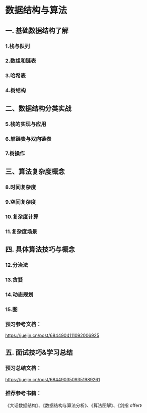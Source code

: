 # 数据结构与算法

## ⼀. 基础数据结构了解

### 1.栈与队列

### 2.数组和链表

### 3.哈希表

### 4.树结构

## ⼆、数据结构分类实战

### 5.栈的实现与应⽤

### 6.单链表与双向链表

### 7.树操作

## 三、算法复杂度概念

### 8.时间复杂度

### 9.空间复杂度

### 10.复杂度计算

### 11.复杂度场景

## 四. 具体算法技巧与概念

### 12.分治法

### 13.贪婪

### 14.动态规划

### 15.图

### 预习参考⽂档：

https://juejin.cn/post/6844904111092006925

## 五. ⾯试技巧&学习总结

### 预习总结⽂档：

https://juejin.cn/post/6844903509351989261

### 推荐参考书籍：

《⼤话数据结构》、《数据结构与算法分析》、《算法图解》、《剑指
offer》
